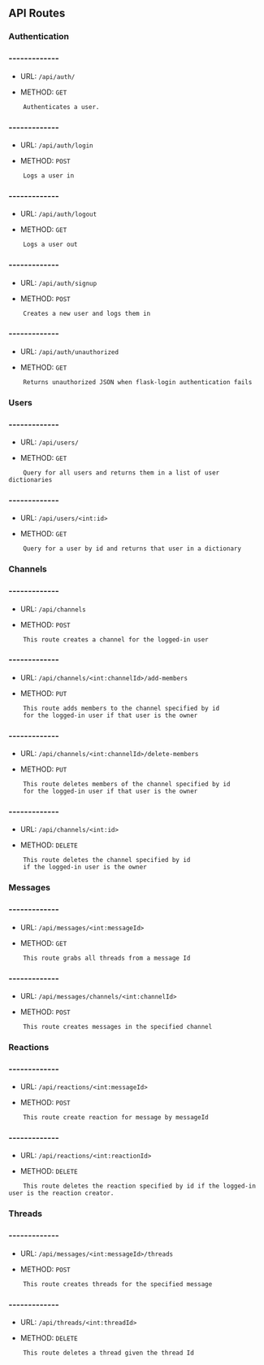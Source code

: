 ## API Routes

### Authentication

### -------------
* URL: `/api/auth/`

* METHOD: `GET`

```
    Authenticates a user.

```

### -------------
* URL: `/api/auth/login`

* METHOD: `POST`

```
    Logs a user in

```

### -------------
* URL: `/api/auth/logout`

* METHOD: `GET`

```
    Logs a user out

```

### -------------
* URL: `/api/auth/signup`

* METHOD: `POST`

```
    Creates a new user and logs them in

```

### -------------
* URL: `/api/auth/unauthorized`

* METHOD: `GET`

```
    Returns unauthorized JSON when flask-login authentication fails

```

### Users

### -------------
* URL: `/api/users/`

* METHOD: `GET`

```
    Query for all users and returns them in a list of user dictionaries

```

### -------------
* URL: `/api/users/<int:id>`

* METHOD: `GET`

```
    Query for a user by id and returns that user in a dictionary

```

### Channels

### -------------
* URL: `/api/channels`

* METHOD: `POST`

```
    This route creates a channel for the logged-in user

```

### -------------
* URL: `/api/channels/<int:channelId>/add-members`

* METHOD: `PUT`

```
    This route adds members to the channel specified by id
    for the logged-in user if that user is the owner

```

### -------------
* URL: `/api/channels/<int:channelId>/delete-members`

* METHOD: `PUT`

```
    This route deletes members of the channel specified by id
    for the logged-in user if that user is the owner

```

### -------------
* URL: `/api/channels/<int:id>`

* METHOD: `DELETE`

```
    This route deletes the channel specified by id
    if the logged-in user is the owner

```

### Messages

### -------------
* URL: `/api/messages/<int:messageId>`

* METHOD: `GET`

```
    This route grabs all threads from a message Id

```

### -------------
* URL: `/api/messages/channels/<int:channelId>`

* METHOD: `POST`

```
    This route creates messages in the specified channel

```

### Reactions

### -------------
* URL: `/api/reactions/<int:messageId>`

* METHOD: `POST`

```
    This route create reaction for message by messageId

```

### -------------
* URL: `/api/reactions/<int:reactionId>`

* METHOD: `DELETE`

```
    This route deletes the reaction specified by id if the logged-in user is the reaction creator.

```

### Threads

### -------------
* URL: `/api/messages/<int:messageId>/threads`

* METHOD: `POST`

```
    This route creates threads for the specified message

```

### -------------
* URL: `/api/threads/<int:threadId>`

* METHOD: `DELETE`

```
    This route deletes a thread given the thread Id

```

